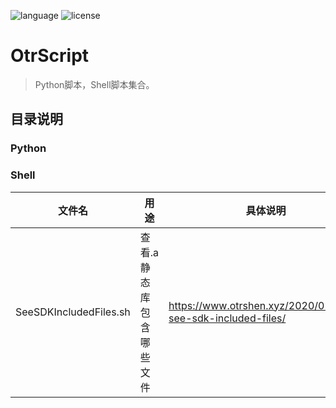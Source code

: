 ![language](https://img.shields.io/badge/language-Python3%7CShell-brightgreen) ![license](https://img.shields.io/badge/license-MIT-373737)

# OtrScript

> Python脚本，Shell脚本集合。

## 目录说明

### Python
  
### Shell

文件名 | 用途 |  具体说明 
-|-|-
SeeSDKIncludedFiles.sh | 查看.a静态库包含哪些文件 | https://www.otrshen.xyz/2020/02/shell-see-sdk-included-files/ |
